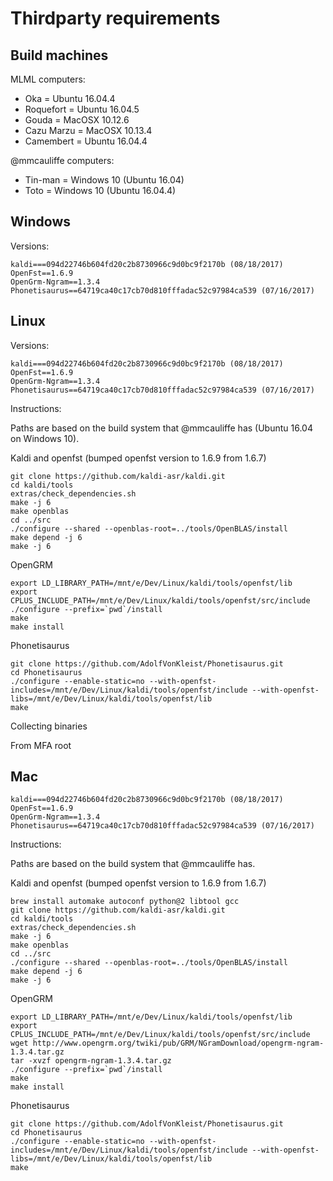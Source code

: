 

Thirdparty requirements
=======================


Build machines
--------------

MLML computers:

- Oka = Ubuntu 16.04.4
- Roquefort = Ubuntu 16.04.5
- Gouda = MacOSX 10.12.6
- Cazu Marzu = MacOSX 10.13.4
- Camembert = Ubuntu 16.04.4

@mmcauliffe computers:

- Tin-man = Windows 10 (Ubuntu 16.04)
- Toto = Windows 10 (Ubuntu 16.04.4)

Windows
-------

Versions:

```
kaldi===094d22746b604fd20c2b8730966c9d0bc9f2170b (08/18/2017)
OpenFst==1.6.9
OpenGrm-Ngram==1.3.4
Phonetisaurus==64719ca40c17cb70d810fffadac52c97984ca539 (07/16/2017)
```

Linux
-----

Versions:

```
kaldi===094d22746b604fd20c2b8730966c9d0bc9f2170b (08/18/2017)
OpenFst==1.6.9
OpenGrm-Ngram==1.3.4
Phonetisaurus==64719ca40c17cb70d810fffadac52c97984ca539 (07/16/2017)
```

Instructions:

Paths are based on the build system that @mmcauliffe has (Ubuntu 16.04 on Windows 10).

Kaldi and openfst
(bumped openfst version to 1.6.9 from 1.6.7)
```
git clone https://github.com/kaldi-asr/kaldi.git
cd kaldi/tools
extras/check_dependencies.sh
make -j 6
make openblas
cd ../src
./configure --shared --openblas-root=../tools/OpenBLAS/install
make depend -j 6
make -j 6
```

OpenGRM

```
export LD_LIBRARY_PATH=/mnt/e/Dev/Linux/kaldi/tools/openfst/lib
export CPLUS_INCLUDE_PATH=/mnt/e/Dev/Linux/kaldi/tools/openfst/src/include
./configure --prefix=`pwd`/install
make
make install
```

Phonetisaurus

```
git clone https://github.com/AdolfVonKleist/Phonetisaurus.git
cd Phonetisaurus
./configure --enable-static=no --with-openfst-includes=/mnt/e/Dev/Linux/kaldi/tools/openfst/include --with-openfst-libs=/mnt/e/Dev/Linux/kaldi/tools/openfst/lib
make
```

Collecting binaries

From MFA root


Mac
---

```
kaldi===094d22746b604fd20c2b8730966c9d0bc9f2170b (08/18/2017)
OpenFst==1.6.9
OpenGrm-Ngram==1.3.4
Phonetisaurus==64719ca40c17cb70d810fffadac52c97984ca539 (07/16/2017)

```

Instructions:

Paths are based on the build system that @mmcauliffe has.

Kaldi and openfst
(bumped openfst version to 1.6.9 from 1.6.7)

```
brew install automake autoconf python@2 libtool gcc
git clone https://github.com/kaldi-asr/kaldi.git
cd kaldi/tools
extras/check_dependencies.sh
make -j 6
make openblas
cd ../src
./configure --shared --openblas-root=../tools/OpenBLAS/install
make depend -j 6
make -j 6
```

OpenGRM

```
export LD_LIBRARY_PATH=/mnt/e/Dev/Linux/kaldi/tools/openfst/lib
export CPLUS_INCLUDE_PATH=/mnt/e/Dev/Linux/kaldi/tools/openfst/src/include
wget http://www.opengrm.org/twiki/pub/GRM/NGramDownload/opengrm-ngram-1.3.4.tar.gz
tar -xvzf opengrm-ngram-1.3.4.tar.gz
./configure --prefix=`pwd`/install
make
make install
```

Phonetisaurus

```
git clone https://github.com/AdolfVonKleist/Phonetisaurus.git
cd Phonetisaurus
./configure --enable-static=no --with-openfst-includes=/mnt/e/Dev/Linux/kaldi/tools/openfst/include --with-openfst-libs=/mnt/e/Dev/Linux/kaldi/tools/openfst/lib
make
```